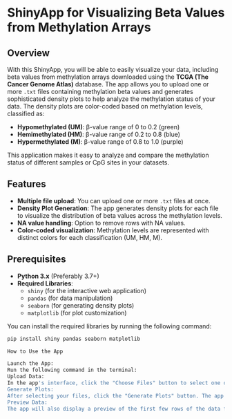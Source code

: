 # ShinyApp for Visualizing Beta Values from Methylation Arrays

## Overview

With this ShinyApp, you will be able to easily visualize your data, including beta values from methylation arrays downloaded using the **TCGA (The Cancer Genome Atlas)** database. The app allows you to upload one or more `.txt` files containing methylation beta values and generates sophisticated density plots to help analyze the methylation status of your data. The density plots are color-coded based on methylation levels, classified as:
- **Hypomethylated (UM)**: β-value range of 0 to 0.2 (green)
- **Hemimethylated (HM)**: β-value range of 0.2 to 0.8 (blue)
- **Hypermethylated (M)**: β-value range of 0.8 to 1.0 (purple)

This application makes it easy to analyze and compare the methylation status of different samples or CpG sites in your datasets.

## Features
- **Multiple file upload**: You can upload one or more `.txt` files at once.
- **Density Plot Generation**: The app generates density plots for each file to visualize the distribution of beta values across the methylation levels.
- **NA value handling**: Option to remove rows with NA values.
- **Color-coded visualization**: Methylation levels are represented with distinct colors for each classification (UM, HM, M).

## Prerequisites

- **Python 3.x** (Preferably 3.7+)
- **Required Libraries**:
  - `shiny` (for the interactive web application)
  - `pandas` (for data manipulation)
  - `seaborn` (for generating density plots)
  - `matplotlib` (for plot customization)

You can install the required libraries by running the following command:
```bash
pip install shiny pandas seaborn matplotlib

How to Use the App

Launch the App:
Run the following command in the terminal:
Upload Data:
In the app's interface, click the "Choose Files" button to select one or more .txt files that contain the methylation beta values. Ensure that the files are tab-separated (with a CpG site identifier in the first column and the beta value in the second).
Generate Plots:
After selecting your files, click the "Generate Plots" button. The app will display density plots for each file, with the beta values grouped and color-coded by methylation levels (UM, HM, M).
Preview Data:
The app will also display a preview of the first few rows of the data from the uploaded files for verification.
